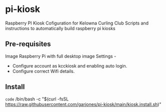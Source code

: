 # pi-kiosk
Raspberry PI Kiosk Cofiguration for Kelowna Curling Club
Scripts and instructions to automatically build raspberry pi kiosks

## Pre-requisites
Image Raspberry Pi with full desktop image
Settings - 
- Configure account as kcckiosk and enabling auto login.
- Configure correct Wifi details.

## Install
`code` /bin/bash -c "$(curl -fsSL https://raw.githubusercontent.com/garjones/pi-kiosk/main/kiosk.install.sh)"

